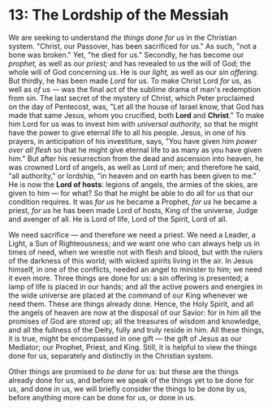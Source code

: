 # 13: The Lordship of the Messiah

We are seeking to understand *the things done for us* in the Christian system. "Christ, our Passover, has been sacrificed for us." As such, "not a bone was broken." Yet, "he died for us." Secondly, he has become our *prophet,* as well as our *priest;* and has revealed to us the will of God; the whole will of God concerning us. He is our *light,* as well as our *sin offering.* But thirdly, he has been made *Lord* for us. To make Christ Lord *for* us, as well as *of* us — was the final act of the sublime drama of man's redemption from sin. The last secret of the mystery of Christ, which Peter proclaimed on the day of Pentecost, was, "Let all the house of Israel know, that God has made that same Jesus, whom you crucified, both **Lord** and **Christ**." To make him Lord for us was to invest him with *universal authority,* so that he might have the power to give eternal life to all his people. Jesus, in one of his prayers, in anticipation of his investiture, says, "You have given him *power over all flesh* so that he might give eternal life to as many as you have given him." But after his resurrection from the dead and ascension into heaven, he was crowned Lord of angels, as well as Lord of men; and therefore he said, "all authority," or lordship, "in heaven and on earth has been given to me." He is now the **Lord of hosts**: legions of angels, the armies of the skies, are given to him — for what? So that he might be able to do all for us that our condition requires. It was *for us* he became a Prophet, *for us* he became a priest, *for us* he has been made Lord of hosts, King of the universe, Judge and avenger of all. He is Lord of life, Lord of the Spirit, Lord of all.

We need sacrifice — and therefore we need a priest. We need a Leader, a Light, a Sun of Righteousness; and we want one who can always help us in times of need, when we wrestle not with flesh and blood, but with the rulers of the darkness of this world; with wicked spirits living in the air. In Jesus himself, in one of the conflicts, needed an angel to minister to him; we need it even more. Three things are done for us: a sin offering is presented; a lamp of life is placed in our hands; and all the active powers and energies in the wide universe are placed at the command of our King whenever we need them. These are things already done. Hence, the Holy Spirit, and all the angels of heaven are now at the disposal of our Savior: for in him all the promises of God are stored up; all the treasures of wisdom and knowledge, and all the fullness of the Deity, fully and truly reside in him. All these things, it is true, might be encompassed in one gift — the gift of Jesus as our Mediator; our Prophet, Priest, and King. Still, it is helpful to view the things done for us, separately and distinctly in the Christian system.

Other things are promised *to be done* for us: but these are the things already done for us, and before we speak of the things yet to be done for us, and done in us, we will briefly consider the things to be done by us, before anything more can be done for us, or done in us.
